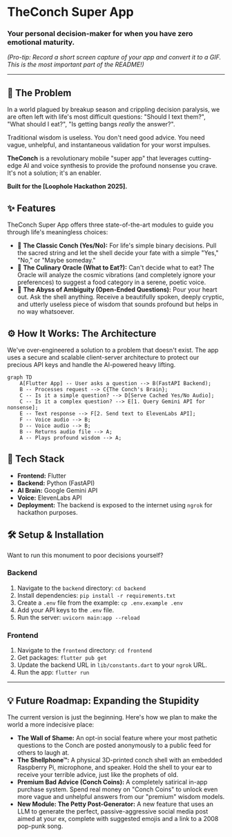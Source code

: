 # TheConch Super App

### Your personal decision-maker for when you have zero emotional maturity.

_(Pro-tip: Record a short screen capture of your app and convert it to a GIF. This is the most important part of the README!)_

---

## 🐚 The Problem

In a world plagued by breakup season and crippling decision paralysis, we are often left with life's most difficult questions: "Should I text them?", "What should I eat?", "Is getting bangs _really_ the answer?".

Traditional wisdom is useless. You don't need good advice. You need vague, unhelpful, and instantaneous validation for your worst impulses.

**TheConch** is a revolutionary mobile "super app" that leverages cutting-edge AI and voice synthesis to provide the profound nonsense you crave. It's not a solution; it's an enabler.

**Built for the [Loophole Hackathon 2025].**

## ✨ Features

TheConch Super App offers three state-of-the-art modules to guide you through life's meaningless choices:

- 🔮 **The Classic Conch (Yes/No):** For life's simple binary decisions. Pull the sacred string and let the shell decide your fate with a simple "Yes," "No," or "Maybe someday."
- 🍕 **The Culinary Oracle (What to Eat?):** Can't decide what to eat? The Oracle will analyze the cosmic vibrations (and completely ignore your preferences) to suggest a food category in a serene, poetic voice.
- 🤔 **The Abyss of Ambiguity (Open-Ended Questions):** Pour your heart out. Ask the shell anything. Receive a beautifully spoken, deeply cryptic, and utterly useless piece of wisdom that sounds profound but helps in no way whatsoever.

## ⚙️ How It Works: The Architecture

We've over-engineered a solution to a problem that doesn't exist. The app uses a secure and scalable client-server architecture to protect our precious API keys and handle the AI-powered heavy lifting.

```mermaid
graph TD
    A[Flutter App] -- User asks a question --> B(FastAPI Backend);
    B -- Processes request --> C{The Conch's Brain};
    C -- Is it a simple question? --> D[Serve Cached Yes/No Audio];
    C -- Is it a complex question? --> E[1. Query Gemini API for nonsense];
    E -- Text response --> F[2. Send text to ElevenLabs API];
    F -- Voice audio --> B;
    D -- Voice audio --> B;
    B -- Returns audio file --> A;
    A -- Plays profound wisdom --> A;
```

## 🚀 Tech Stack

- **Frontend:** Flutter
- **Backend:** Python (FastAPI)
- **AI Brain:** Google Gemini API
- **Voice:** ElevenLabs API
- **Deployment:** The backend is exposed to the internet using `ngrok` for hackathon purposes.

## 🛠️ Setup & Installation

Want to run this monument to poor decisions yourself?

### Backend

1.  Navigate to the `backend` directory: `cd backend`
2.  Install dependencies: `pip install -r requirements.txt`
3.  Create a `.env` file from the example: `cp .env.example .env`
4.  Add your API keys to the `.env` file.
5.  Run the server: `uvicorn main:app --reload`

### Frontend

1.  Navigate to the `frontend` directory: `cd frontend`
2.  Get packages: `flutter pub get`
3.  Update the backend URL in `lib/constants.dart` to your `ngrok` URL.
4.  Run the app: `flutter run`

---

## 💡 Future Roadmap: Expanding the Stupidity

The current version is just the beginning. Here's how we plan to make the world a more indecisive place:

- **The Wall of Shame:** An opt-in social feature where your most pathetic questions to the Conch are posted anonymously to a public feed for others to laugh at.
- **The Shellphone™:** A physical 3D-printed conch shell with an embedded Raspberry Pi, microphone, and speaker. Hold the shell to your ear to receive your terrible advice, just like the prophets of old.
- **Premium Bad Advice (Conch Coins):** A completely satirical in-app purchase system. Spend real money on "Conch Coins" to unlock even more vague and unhelpful answers from our "premium" wisdom models.
- **New Module: The Petty Post-Generator:** A new feature that uses an LLM to generate the perfect, passive-aggressive social media post aimed at your ex, complete with suggested emojis and a link to a 2008 pop-punk song.
